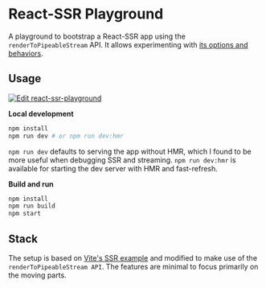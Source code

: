 # React-SSR Playground

A playground to bootstrap a React-SSR app using the `renderToPipeableStream`
API. It allows
experimenting with [its options and behaviors][react-docs].

## Usage

[![Edit react-ssr-playground](https://codesandbox.io/static/img/play-codesandbox.svg)](https://codesandbox.io/s/github/sthzg/React-SSR-Playground/tree/main)

**Local development**

```bash
npm install
npm run dev # or npm run dev:hmr
```

`npm run dev` defaults to serving the app without HMR, which I found to be more
useful when
debugging SSR and streaming. `npm run dev:hmr` is available for starting the dev
server
with HMR and fast-refresh.

**Build and run**

```bash
npm install
npm run build
npm start
```

## Stack

The setup is based on [Vite's SSR example][vite-example] and modified to make
use of the
`renderToPipeableStream API`. The features are minimal to focus primarily on the
moving parts.

[vite-example]: https://github.com/vitejs/vite-plugin-react/tree/main/playground/ssr-react

[react-docs]: https://react.dev/reference/react-dom/server/renderToPipeableStream
